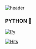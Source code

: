 

<!--
**whgmltn/whgmltn** is a ✨ _special_ ✨ repository because its `README.md` (this file) appears on your GitHub profile.

Here are some ideas to get you started:

- 🔭 I’m currently working on ...
- 🌱 I’m currently learning ...
- 👯 I’m looking to collaborate on ...
- 🤔 I’m looking for help with ...
- 💬 Ask me about ...
- 📫 How to reach me: ...
- 😄 Pronouns: ...
- ⚡ Fun fact: ...
-->
![header](https://capsule-render.vercel.app/api?type=wave&color=99c9f9&height=300&section=header&text=HEE💻%20CodeSketch&fontSize=60)
### PYTHON 💭
[![Py](https://img.shields.io/badge/Python-87CEFA?style=flat-square&logo=python&logoColor=#3776AB)](https://github.com/whgmltn/python)

[![Hits](https://hits.seeyoufarm.com/api/count/incr/badge.svg?url=https%3A%2F%2Fgithub.com%2Fwhgmltn%2Fwhgmltn&count_bg=%2378A2E3&title_bg=%233061B6&icon=&icon_color=%23E7E7E7&title=hits&edge_flat=false)](https://hits.seeyoufarm.com)
